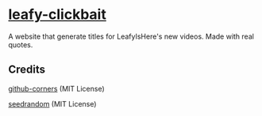 # [leafy-clickbait](http://ChildishGiant.github.io/leafy-clickbait/)
A website that generate titles for LeafyIsHere's new videos. Made with real quotes.

Credits
--
[github-corners](https://github.com/tholman/github-corners) (MIT License)

[seedrandom](https://github.com/davidbau/seedrandom) (MIT License)
